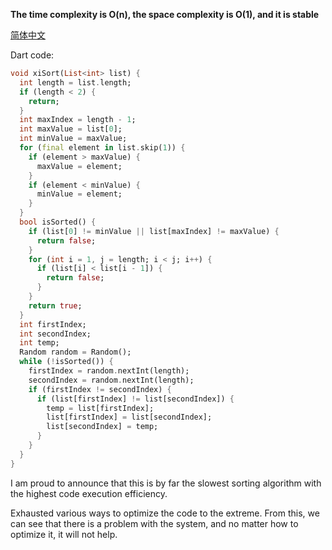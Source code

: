 **The time complexity is O(n), the space complexity is O(1), and it is stable**

[简体中文](https://github.com/hackware1993/xisort/blob/master/README_CN.md)

Dart code:

```dart
void xiSort(List<int> list) {
  int length = list.length;
  if (length < 2) {
    return;
  }
  int maxIndex = length - 1;
  int maxValue = list[0];
  int minValue = maxValue;
  for (final element in list.skip(1)) {
    if (element > maxValue) {
      maxValue = element;
    }
    if (element < minValue) {
      minValue = element;
    }
  }
  bool isSorted() {
    if (list[0] != minValue || list[maxIndex] != maxValue) {
      return false;
    }
    for (int i = 1, j = length; i < j; i++) {
      if (list[i] < list[i - 1]) {
        return false;
      }
    }
    return true;
  }
  int firstIndex;
  int secondIndex;
  int temp;
  Random random = Random();
  while (!isSorted()) {
    firstIndex = random.nextInt(length);
    secondIndex = random.nextInt(length);
    if (firstIndex != secondIndex) {
      if (list[firstIndex] != list[secondIndex]) {
        temp = list[firstIndex];
        list[firstIndex] = list[secondIndex];
        list[secondIndex] = temp;
      }
    }
  }
}
```

I am proud to announce that this is by far the slowest sorting algorithm with the highest code execution efficiency.

Exhausted various ways to optimize the code to the extreme. From this, we can see that there is a problem with the system, and no matter how to optimize it, it will not help.